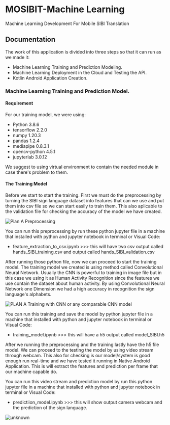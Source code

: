 # MOSIBIT-Machine Learning
Machine Learning Development For Mobile SIBI Translation

## Documentation
The work of this application is divided into three steps so that it can run as we made it:
- Machine Learning Training and Prediction Modeling.
- Machine Learning Deployment in the Cloud and Testing the API.
- Kotlin Android Application Creation.

### Machine Learning Training and Prediction Model.
#### Requirement
For our training model, we were using:
- Python 3.8.6
- tensorflow 2.2.0
- numpy 1.20.3
- pandas 1.2.4
- mediapipe 0.8.3.1
- opencv-python 4.5.1
- jupyterlab 3.0.12

We suggest to using virtual environment to contain the needed module in case there's problem to them.

#### The Training Model
Before we start to start the training. First we must do the preprocessing by turning the SIBI sign language dataset into features that can we use and put them into csv file so we can start easily to train them. This also aplicable to the validation file for checking the accuracy of the model we have created.

![Plan A Preprocessing](https://user-images.githubusercontent.com/16248869/120893410-697c7180-c63d-11eb-9a2d-1e4c9093487d.jpg)

You can run this preprocessing by run these python jupyter file in a machine that installed with python and jupyter notebook in terminal or Visual Code: 
- feature_extraction_to_csv.ipynb >>> this will have two csv output called hands_SIBI_training.csv and output called hands_SIBI_validation.csv 

After running those python file, now we can proceed to start the training model. The training model we created is using method called Convolutional Neural Network. Usually the CNN is powerful to training in image file but in this case we using it as Human Activity Recognition since the features we use contain the dataset about human activity. By using Convolutional Neural Network one Dimension we had a high accuracy in recognition the sign language's alphabets.

![PLAN A Training with CNN or any comparable CNN model](https://user-images.githubusercontent.com/16248869/120893737-012e8f80-c63f-11eb-9612-cff3df8097f0.jpg)

You can  run this training and save the model by python jupyter file in a machine that installed with python and jupyter notebook in terminal or Visual Code:
- training_model.ipynb >>> this will have a h5 output called model_SIBI.h5

After we running the preprocessing and the training lastly have the h5 file model. We can proceed to the testing the model by using video stream through webcam. This also for checking is our model/system is good enough run real-time and we have tested it running in Native Android Application. This is will extract the features and prediction per frame that our machine capable do. 

You can  run this video stream and prediction model by run this python jupyter file in a machine that installed with python and jupyter notebook in terminal or Visual Code:
- predictiion_model.ipynb >>> this will show output camera webcam and the prediction of the sign language.

![unknown](https://user-images.githubusercontent.com/16248869/120894057-ad24aa80-c640-11eb-8253-63a694904345.png)
